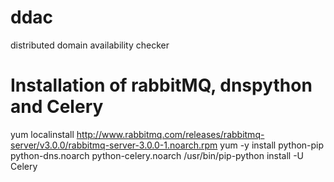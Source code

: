 ddac
====

distributed domain availability checker

# Installation of rabbitMQ, dnspython and Celery

yum localinstall http://www.rabbitmq.com/releases/rabbitmq-server/v3.0.0/rabbitmq-server-3.0.0-1.noarch.rpm
yum -y install python-pip python-dns.noarch python-celery.noarch
/usr/bin/pip-python install -U Celery
